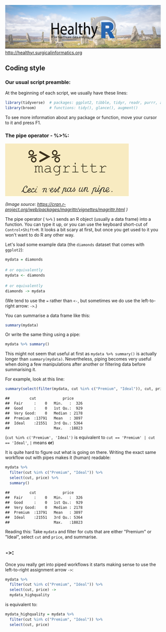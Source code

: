 
![](healthyr_logo.jpg) <http://healthyr.surgicalinformatics.org>

Coding style
------------

### Our usual script preamble:

At the beginning of each script, we usually have these lines:

``` r
library(tidyverse)  # packages: ggplot2, tibble, tidyr, readr, purrr, and dplyr 
library(broom)      # functions: tidy(), glance(), augment()
```

To see more information about any package or function, move your cursor to it and press F1.

### The pipe operator - %&gt;%:

![](magittr.png)

*(Image source: <https://cran.r-project.org/web/packages/magrittr/vignettes/magrittr.html> )*

The pipe operator ( `%>%` ) sends an R object (usually a data frame) into a function. You can type it up, or you can use the keyboard short-cut of `Control+Shift+M`. It looks a bit scary at first, but once you get used to it you won't want to do R any other way.

Let's load some example data (the `diamonds` dataset that comes with `ggplot2`):

``` r
mydata = diamonds

# or equivalently
mydata <- diamonds

# or equivalently
diamonds -> mydata
```

(We tend to use the `=` rather than `<-`, but sometimes we do use the left-to-right arrow: `->`.)

You can summarise a data frame like this:

``` r
summary(mydata)
```

Or write the same thing using a pipe:

``` r
mydata %>% summary()
```

This might not seem that useful at first as `mydata %>% summary()` is actually longer than `summary(mydata)`. Nevertheless, piping becomes very useful when doing a few manipulations after another or filtering data before summarising it.

For example, look at this line:

``` r
summary(select(filter(mydata, cut %in% c("Premium", "Ideal")), cut, price))
```

    ##         cut            price      
    ##  Fair     :    0   Min.   :  326  
    ##  Good     :    0   1st Qu.:  929  
    ##  Very Good:    0   Median : 2178  
    ##  Premium  :13791   Mean   : 3897  
    ##  Ideal    :21551   3rd Qu.: 5364  
    ##                    Max.   :18823

(`cut %in% c('Premium', 'Ideal')` is equivalent to `cut == 'Premium' | cut == 'Ideal'`, `|` means **or**)

It is quite hard to figure out what is going on there. Writing the exact same workflow out with pipes makes it (human) readable:

``` r
mydata %>% 
  filter(cut %in% c("Premium", "Ideal")) %>% 
  select(cut, price) %>% 
  summary()
```

    ##         cut            price      
    ##  Fair     :    0   Min.   :  326  
    ##  Good     :    0   1st Qu.:  929  
    ##  Very Good:    0   Median : 2178  
    ##  Premium  :13791   Mean   : 3897  
    ##  Ideal    :21551   3rd Qu.: 5364  
    ##                    Max.   :18823

Reading this: Take `mydata` and filter for cuts that are either "Premium" or "Ideal", select `cut` and `price`, and summarise.

`->`:
-----

Once you really get into piped workflows it starts making sense to use the left-to-right assignment arrow `->`:

``` r
mydata %>% 
  filter(cut %in% c("Premium", "Ideal")) %>% 
  select(cut, price) ->
  mydata_highquality
```

is equivalent to:

``` r
mydata_highquality = mydata %>% 
  filter(cut %in% c("Premium", "Ideal")) %>% 
  select(cut, price)
```
